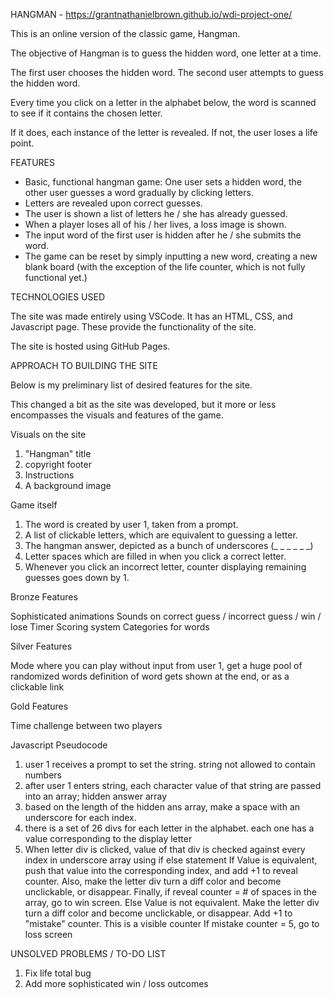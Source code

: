 HANGMAN - https://grantnathanielbrown.github.io/wdi-project-one/

This is an online version of the classic game, Hangman.

The objective of Hangman is to guess the hidden word, one letter at a time. 

The first user chooses the hidden word. The second user attempts to guess the hidden word. 

Every time you click on a letter in the alphabet below, the word is scanned to see if it contains the chosen letter. 

If it does, each instance of the letter is revealed. If not, the user loses a life point.

FEATURES

- Basic, functional hangman game: One user sets a hidden word, the other user guesses a word gradually by clicking letters.
- Letters are revealed upon correct guesses.
- The user is shown a list of letters he / she has already guessed.
- When a player loses all of his / her lives, a loss image is shown.
- The input word of the first user is hidden after he / she submits the word.
- The game can be reset by simply inputting a new word, creating a new blank board (with the exception of the life counter, which is not fully functional yet.)

TECHNOLOGIES USED

The site was made entirely using VSCode. It has an HTML, CSS, and Javascript page. These provide the functionality of the site.

The site is hosted using GitHub Pages.

APPROACH TO BUILDING THE SITE

Below is my preliminary list of desired features for the site.

This changed a bit as the site was developed, but it more or less encompasses the visuals and features of the game.

Visuals on the site
1. "Hangman" title
2. copyright footer
3. Instructions
4. A background image


Game itself
1. The word is created by user 1, taken from a prompt.
2. A list of clickable letters, which are equivalent to guessing a letter.
3. The hangman answer, depicted as a bunch of underscores (_ _ _ _ _ _)
4. Letter spaces which are filled in when you click a correct letter.
5. Whenever you click an incorrect letter, counter displaying remaining guesses goes down by 1.

Bronze Features

Sophisticated animations
Sounds on correct guess / incorrect guess / win / lose
Timer
Scoring system
Categories for words

Silver Features

Mode where you can play without input from user 1, get a huge pool of randomized words
definition of word gets shown at the end, or as a clickable link

Gold Features

Time challenge between two players

Javascript Pseudocode

1. user 1 receives a prompt to set the string. string not allowed to contain numbers
2. after user 1 enters string, each character value of that string are passed into an array; hidden answer array
3. based on the length of the hidden ans array, make a space with an underscore for each index.
4. there is a set of 26 divs for each letter in the alphabet. each one has a value corresponding to the display letter
5. When letter div is clicked, value of that div is checked against every index in underscore array using if else statement
If 
    Value is equivalent, push that value into the corresponding index, and add +1 to reveal counter.
    Also, make the letter div turn a diff color and become unclickable, or disappear.
    Finally, if reveal counter = # of spaces in the array, go to win screen.
Else
    Value is not equivalent. Make the letter div turn a diff color and become unclickable, or disappear.
    Add +1 to "mistake" counter. This is a visible counter
    If mistake counter = 5, go to loss screen

UNSOLVED PROBLEMS / TO-DO LIST

1. Fix life total bug
2. Add more sophisticated win / loss outcomes